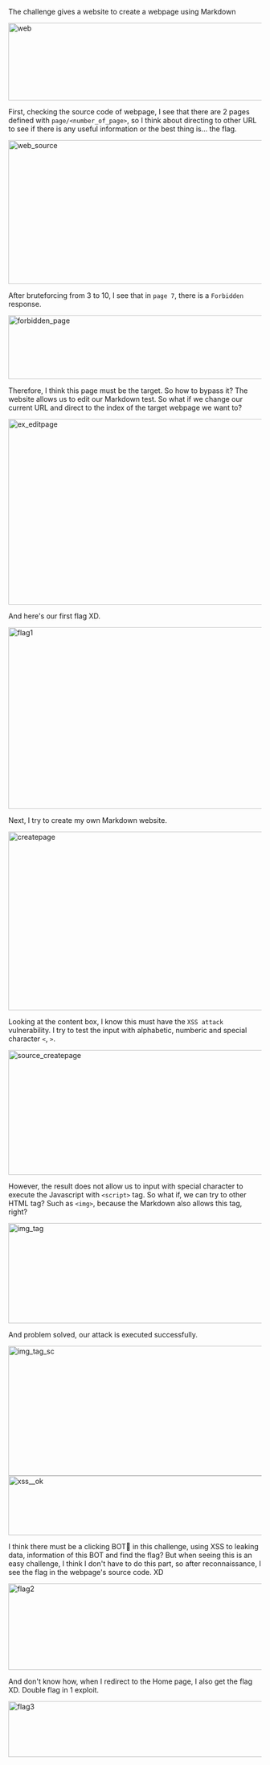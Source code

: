 The challenge gives a website to create a webpage using Markdown

<img width="624" height="154" alt="web" src="https://github.com/user-attachments/assets/9bcb7b93-3e7d-48d5-a78a-e673609111e6" />


First, checking the source code of webpage, I see that there are 2 pages defined with `page/<number_of_page>`, so I think about directing to other URL to see if there is any useful information or the best thing is... the flag.

<img width="624" height="286" alt="web_source" src="https://github.com/user-attachments/assets/204c9682-1801-4fae-91bc-8649044a15c9" />


After bruteforcing from 3 to 10, I see that in `page 7`, there is a `Forbidden` response.

<img width="624" height="127" alt="forbidden_page" src="https://github.com/user-attachments/assets/40fc2ea4-ec2d-42da-8ff9-1e8a0e10256a" />


Therefore, I think this page must be the target. So how to bypass it? The website allows us to edit our Markdown test. So what if we change our current URL and direct to the index of the target webpage we want to?

<img width="624" height="369" alt="ex_editpage" src="https://github.com/user-attachments/assets/41d4fa86-248e-44ac-a882-9c89293db143" />


And here's our first flag XD.

<img width="624" height="361" alt="flag1" src="https://github.com/user-attachments/assets/f1dfe918-ee50-476f-87ff-39fdab78fef1" />


Next, I try to create my own Markdown website.

<img width="624" height="355" alt="createpage" src="https://github.com/user-attachments/assets/3aaa8511-4b69-4ebc-a75b-0c7f0eafa587" />


Looking at the content box, I know this must have the `XSS attack` vulnerability. I try to test the input with alphabetic, numberic and special character `<`, `>`.

<img width="624" height="248" alt="source_createpage" src="https://github.com/user-attachments/assets/d65af315-48b2-489c-b917-e420318be1d0" />


However, the result does not allow us to input with special character to execute the Javascript with `<script>` tag. So what if, we can try to other HTML tag? Such as `<img>`, because the Markdown also allows this tag, right?

<img width="624" height="199" alt="img_tag" src="https://github.com/user-attachments/assets/2f7167b1-c2eb-466d-95c3-b5f50944bc2c" />


And problem solved, our attack is executed successfully.

<img width="624" height="258" alt="img_tag_sc" src="https://github.com/user-attachments/assets/388092ef-4a9c-4f6e-8459-81b92e198483" />


<img width="624" height="118" alt="xss__ok" src="https://github.com/user-attachments/assets/1e245f8f-1b6f-41ff-98b1-f36e2c9d3986" />


I think there must be a clicking BOT🤖 in this challenge, using XSS to leaking data, information of this BOT and find the flag? But when seeing this is an easy challenge, I think I don't have to do this part, so after reconnaissance, I see the flag in the webpage's source code. XD

<img width="624" height="172" alt="flag2" src="https://github.com/user-attachments/assets/a29de425-ae24-4d39-adbf-e7dce9473a57" />


And don't know how, when I redirect to the Home page, I also get the flag XD. Double flag in 1 exploit.

<img width="624" height="111" alt="flag3" src="https://github.com/user-attachments/assets/7a2fcca4-d7a4-4167-81d2-87ed03447f33" />
